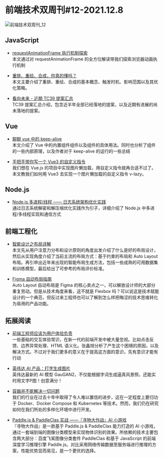 # 前端技术双周刊#12-2021.12.8

![前端技术双周刊_12](https://mms-graph.cdn.bcebos.com/wiki/%E5%89%8D%E7%AB%AF%E6%8A%80%E6%9C%AF%E5%8F%8C%E5%91%A8%E5%88%8A_5.png)

## JavaScript
- [requestAnimationFrame 执行机制探索](https://mp.weixin.qq.com/s/ocFcBRjj8xzizF5ebFepdA)
<br>本文通过对 requestAnimationFrame 的全方位解读带我们探索浏览器动画执行机制

- [重排、重绘、合成，你真的懂吗？](https://mp.weixin.qq.com/s/57aMCVDjuVswEFFep3omLQ)
<br>本文主要介绍了重排、重绘、合成的基本概念、触发时机、影响范围以及其优化策略。

- [看向未来 - 近期 TC39 提案汇总](https://mp.weixin.qq.com/s/AxwT588VKRxnlkBlXICMpQ)
<br>TC39 提案汇总介绍，包含近半年全部已经落地的提案，以及近期有进展的尚未落地的提案。

## Vue
- [聊聊 vue 中的 keep-alive](https://mp.weixin.qq.com/s/PXaK6E9TAceoTa5I-PR_hQ)
<br>本文介绍了 Vue 中的内置组件组件以及组件的具体用法。同时也分析了组件的一些内部原理，以及作者对于 keep-alive 的运行的一些总结

- [手把手带你写一个 Vue3 的自定义指令](https://mp.weixin.qq.com/s/huyuJFhopwupX3yskGFb9g)
<br>我们想在 Vue.js 的项目中实现图片懒加载，用自定义指令就再合适不过了。本文教我们如何用 Vue3 去实现一个图片懒加载的自定义指令 v-lazy。

## Node.js
- [Node.js 多进程/线程 —— 日志系统架构优化实践](https://mp.weixin.qq.com/s/s3DeAxrEbVmqtCHGP9lstg)
<br>通过日志系统解密和解压缩优化实践作为引子，详细介绍了 Node.js 中多进程/多线程实现和通信方式

## 前端工程化
- [智能设计之布局详解](https://zhuanlan.zhihu.com/p/415512216)
<br>本文先从用户注意力分布和设计原则的角度出发介绍了什么是好的布局设计，然后从实现角度介绍了当前主流的布局方式：基于约束的布局和 Auto Layout 布局。再引申出近年来出现的智能布局生成方法，包括一些成熟的可用数据集和训练模型，最后给出了可参考的布局评价标准。

- [Figma 自动布局指南](https://mp.weixin.qq.com/s/-p8bsUoKPCRIZZffEssUFw)
<br>Auto Layout 自动布局是 Figma 的核心卖点之一，可以解放设计师的大部分重复劳动。但是从技术角度来看，这不就是 Flexbox 吗？可以说这是技术赋能设计的一个典范，但反过来工程师也可以了解到怎么样把晦涩的技术思维转化为易用的产品功能。

## 拓展阅读
- [前端工程师应该为用户体验负责](https://mp.weixin.qq.com/s/CoqW5x9vMN87U3h5fuEoSw)
<br>一些基础的交互体验常识，在新一代的前端开发中被大量忽视。比如点击反馈、边界异常处理、HTML 语义化。张鑫旭分析了产生这个困境的原因，以及解决方式。不过对于我们更多的意义在于提高这方面的意识，先有意识才能有行动

- [英伟达 AI 产品：打字生成图片](https://mp.weixin.qq.com/s/J4IK4hG_SZmKDk2qFW_wXQ)
<br>英伟达最新的 AI 模型 GauGAN2，不仅能根据字词生成逼真风景照，还能实时用文字P图！创意满分！

- [容器并不能解决一切问题](https://mp.weixin.qq.com/s/HKnW50EfxBnKtNyz5OfW3Q)
<br>我们的行业在过去十年中取得了令人难以置信的进步，这在一定程度上要归功于 Docker、Docker Compose 和 Kubernetes 等技术。然而，我们仍在研究如何在我们所处的多样化环境中进行开发。

- [Paddle.js & PaddleClas 实战 ——『寻物大作战』AI 小游戏](https://mp.weixin.qq.com/s/GP1lc3FZ6lQyD7FJfU67xw)
<br>『寻物大作战』是一款基于 Paddle.js & PaddleClas 能力打造的 AI 小游戏，通过一套端到端的图像分类模型来实现物体识别的效果。所依赖的技术主要包含两大部分：百度飞桨图像分类套件 PaddleClas 和基于 JavaScript 的前端深度学习推理引擎 Paddle.js。对比采用网络传输数据至服务端进行推理的方案，性能优势显而易见，是一个更优的选择。
